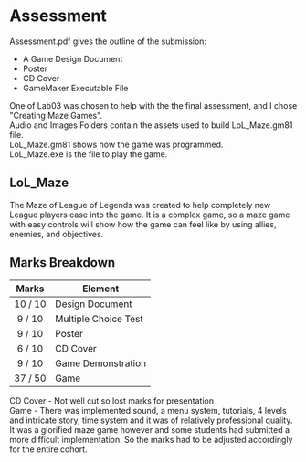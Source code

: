 # Assessment

Assessment.pdf gives the outline of the submission:
- A Game Design Document
- Poster
- CD Cover
- GameMaker Executable File

One of Lab03 was chosen to help with the the final assessment, and I chose "Creating Maze Games".\
Audio and Images Folders contain the assets used to build LoL_Maze.gm81 file.\
LoL_Maze.gm81 shows how the game was programmed.\
LoL_Maze.exe is the file to play the game.

## LoL_Maze
The Maze of League of Legends was created to help completely new League players ease into the game. It is a complex game, so a maze game with easy controls will show how the game can feel like by using allies, enemies, and objectives. 

## Marks Breakdown

| Marks | Element |
| :---: | --- |
| 10 / 10 | Design Document|
| 9 / 10 | Multiple Choice Test |
| 9 / 10 | Poster |
| 6 / 10 | CD Cover |
| 9 / 10 | Game Demonstration |
| 37 / 50 | Game | 

CD Cover - Not well cut so lost marks for presentation\
Game - There was implemented sound, a menu system, tutorials, 4 levels and intricate story, time system and it was of relatively professional quality. It was a glorified maze game however and some students had submitted a more difficult implementation. So the marks had to be adjusted accordingly for the entire cohort.